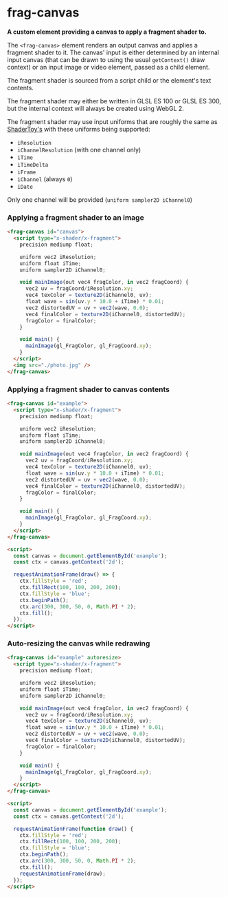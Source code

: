 # frag-canvas

**A custom element providing a canvas to apply a fragment shader to.**

The `<frag-canvas>` element renders an output canvas and applies a fragment
shader to it. The canvas' input is either determined by an internal input
canvas (that can be drawn to using the usual `getContext()` draw context)
or an input image or video element, passed as a child element.

The fragment shader is sourced from a script child or the element's text
contents.

The fragment shader may either be written in GLSL ES 100 or GLSL ES 300,
but the internal context will always be created using WebGL 2.

The fragment shader may use input uniforms that are roughly the same
as [ShaderToy's](https://www.shadertoy.com/howto) with these
uniforms being supported:

- `iResolution`
- `iChannelResolution` (with one channel only)
- `iTime`
- `iTimeDelta`
- `iFrame`
- `iChannel` (always `0`)
- `iDate`

Only one channel will be provided (`uniform sampler2D iChannel0`)

### Applying a fragment shader to an image

```html
<frag-canvas id="canvas">
  <script type="x-shader/x-fragment">
    precision mediump float;

    uniform vec2 iResolution;
    uniform float iTime;
    uniform sampler2D iChannel0;

    void mainImage(out vec4 fragColor, in vec2 fragCoord) {
      vec2 uv = fragCoord/iResolution.xy;
      vec4 texColor = texture2D(iChannel0, uv);
      float wave = sin(uv.y * 10.0 + iTime) * 0.01;
      vec2 distortedUV = uv + vec2(wave, 0.0);
      vec4 finalColor = texture2D(iChannel0, distortedUV);
      fragColor = finalColor;
    }

    void main() {
      mainImage(gl_FragColor, gl_FragCoord.xy);
    }
  </script>
  <img src="./photo.jpg" />
</frag-canvas>
```

### Applying a fragment shader to canvas contents

```html
<frag-canvas id="example">
  <script type="x-shader/x-fragment">
    precision mediump float;

    uniform vec2 iResolution;
    uniform float iTime;
    uniform sampler2D iChannel0;

    void mainImage(out vec4 fragColor, in vec2 fragCoord) {
      vec2 uv = fragCoord/iResolution.xy;
      vec4 texColor = texture2D(iChannel0, uv);
      float wave = sin(uv.y * 10.0 + iTime) * 0.01;
      vec2 distortedUV = uv + vec2(wave, 0.0);
      vec4 finalColor = texture2D(iChannel0, distortedUV);
      fragColor = finalColor;
    }

    void main() {
      mainImage(gl_FragColor, gl_FragCoord.xy);
    }
  </script>
</frag-canvas>

<script>
  const canvas = document.getElementById('example');
  const ctx = canvas.getContext('2d');

  requestAnimationFrame(draw() => {
    ctx.fillStyle = 'red';
    ctx.fillRect(100, 100, 200, 200);
    ctx.fillStyle = 'blue';
    ctx.beginPath();
    ctx.arc(300, 300, 50, 0, Math.PI * 2);
    ctx.fill();
  });
</script>
```

### Auto-resizing the canvas while redrawing

```html
<frag-canvas id="example" autoresize>
  <script type="x-shader/x-fragment">
    precision mediump float;

    uniform vec2 iResolution;
    uniform float iTime;
    uniform sampler2D iChannel0;

    void mainImage(out vec4 fragColor, in vec2 fragCoord) {
      vec2 uv = fragCoord/iResolution.xy;
      vec4 texColor = texture2D(iChannel0, uv);
      float wave = sin(uv.y * 10.0 + iTime) * 0.01;
      vec2 distortedUV = uv + vec2(wave, 0.0);
      vec4 finalColor = texture2D(iChannel0, distortedUV);
      fragColor = finalColor;
    }

    void main() {
      mainImage(gl_FragColor, gl_FragCoord.xy);
    }
  </script>
</frag-canvas>

<script>
  const canvas = document.getElementById('example');
  const ctx = canvas.getContext('2d');

  requestAnimationFrame(function draw() {
    ctx.fillStyle = 'red';
    ctx.fillRect(100, 100, 200, 200);
    ctx.fillStyle = 'blue';
    ctx.beginPath();
    ctx.arc(300, 300, 50, 0, Math.PI * 2);
    ctx.fill();
    requestAnimationFrame(draw);
  });
</script>
```
